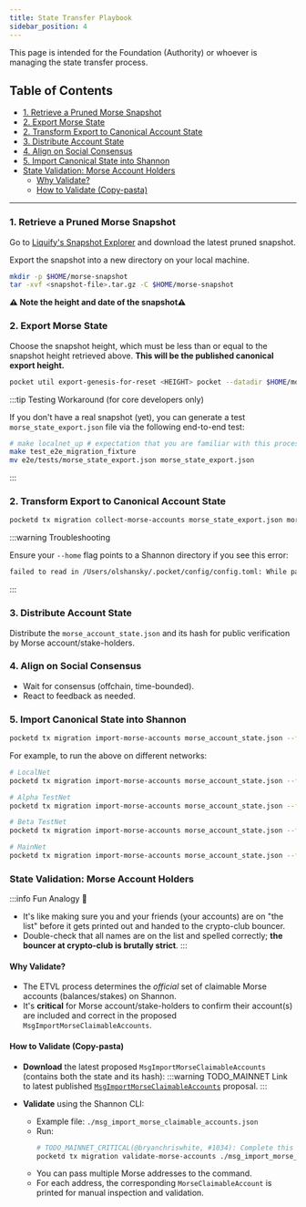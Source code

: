 ```yaml
---
title: State Transfer Playbook
sidebar_position: 4
---
```


This page is intended for the Foundation (Authority) or whoever is managing the state transfer process.

## Table of Contents <!-- omit in toc -->

- [1. Retrieve a Pruned Morse Snapshot](#1-retrieve-a-pruned-morse-snapshot)
- [2. Export Morse State](#2-export-morse-state)
- [2. Transform Export to Canonical Account State](#2-transform-export-to-canonical-account-state)
- [3. Distribute Account State](#3-distribute-account-state)
- [4. Align on Social Consensus](#4-align-on-social-consensus)
- [5. Import Canonical State into Shannon](#5-import-canonical-state-into-shannon)
- [State Validation: Morse Account Holders](#state-validation-morse-account-holders)
  - [Why Validate?](#why-validate)
  - [How to Validate (Copy-pasta)](#how-to-validate-copy-pasta)

---

### 1. Retrieve a Pruned Morse Snapshot

Go to [Liquify's Snapshot Explorer](https://pocket-snapshot-uk.liquify.com/#/pruned/) and download the latest pruned snapshot.

Export the snapshot into a new directory on your local machine.

```bash
mkdir -p $HOME/morse-snapshot
tar -xvf <snapshot-file>.tar.gz -C $HOME/morse-snapshot
```

**⚠️ Note the height and date of the snapshot⚠️**

### 2. Export Morse State

Choose the snapshot height, which must be less than or equal to the snapshot height retrieved above. **This will be the published canonical export height.**

```bash
pocket util export-genesis-for-reset <HEIGHT> pocket --datadir $HOME/morse-snapshot > morse_state_export.json
```

:::tip Testing Workaround (for core developers only)

If you don't have a real snapshot (yet), you can generate a test `morse_state_export.json` file via the
following end-to-end test:

```bash
# make localnet_up # expectation that you are familiar with this process
make test_e2e_migration_fixture
mv e2e/tests/morse_state_export.json morse_state_export.json
```

:::

### 2. Transform Export to Canonical Account State

```bash
pocketd tx migration collect-morse-accounts morse_state_export.json morse_account_state.json
```

:::warning Troubleshooting

Ensure your `--home` flag points to a Shannon directory if you see this error:

```bash
failed to read in /Users/olshansky/.pocket/config/config.toml: While parsing config: toml: invalid character at start of key: {
```

:::

### 3. Distribute Account State

Distribute the `morse_account_state.json` and its hash for public verification by Morse account/stake-holders.

### 4. Align on Social Consensus

- Wait for consensus (offchain, time-bounded).
- React to feedback as needed.

### 5. Import Canonical State into Shannon

```bash
pocketd tx migration import-morse-accounts morse_account_state.json --from <authorized-key-name> --grpc-addr=<shannon-network-grpc-endpoint>
```

For example, to run the above on different networks:

```bash
# LocalNet
pocketd tx migration import-morse-accounts morse_account_state.json --from <authorized-key-name> --grpc-addr=https://shannon-grove-grpc.alpha.poktroll.com

# Alpha TestNet
pocketd tx migration import-morse-accounts morse_account_state.json --from <authorized-key-name> --grpc-addr=https://shannon-grove-grpc.alpha.poktroll.com

# Beta TestNet
pocketd tx migration import-morse-accounts morse_account_state.json --from <authorized-key-name> --grpc-addr=https://shannon-grove-grpc.beta.poktroll.com

# MainNet
pocketd tx migration import-morse-accounts morse_account_state.json --from <authorized-key-name> --grpc-addr=https://shannon-grove-grpc.mainnet.poktroll.com
```

### State Validation: Morse Account Holders

:::info Fun Analogy 👯

- It's like making sure you and your friends (your accounts) are on "the list" before it gets printed out and handed to the crypto-club bouncer.
- Double-check that all names are on the list and spelled correctly; **the bouncer at crypto-club is brutally strict**.
  :::

#### Why Validate?

- The ETVL process determines the _official_ set of claimable Morse accounts (balances/stakes) on Shannon.
- It's **critical** for Morse account/stake-holders to confirm their account(s) are included and correct in the proposed `MsgImportMorseClaimableAccounts`.

#### How to Validate (Copy-pasta)

- **Download** the latest proposed `MsgImportMorseClaimableAccounts` (contains both the state and its hash):
  :::warning TODO_MAINNET
  Link to latest published [`MsgImportMorseClaimableAccounts`](https://github.com/pokt-network/poktroll/blob/main/proto/pocket/migration/tx.proto#L50) proposal.
  :::

- **Validate** using the Shannon CLI:
  - Example file: `./msg_import_morse_claimable_accounts.json`
  - Run:
    ```bash
    # TODO_MAINNET_CRITICAL(@bryanchriswhite, #1034): Complete this example once the CLI is available.
    pocketd tx migration validate-morse-accounts ./msg_import_morse_claimable_accounts.json [morse_hex_address1, ...]
    ```
  - You can pass multiple Morse addresses to the command.
  - For each address, the corresponding `MorseClaimableAccount` is printed for manual inspection and validation.
